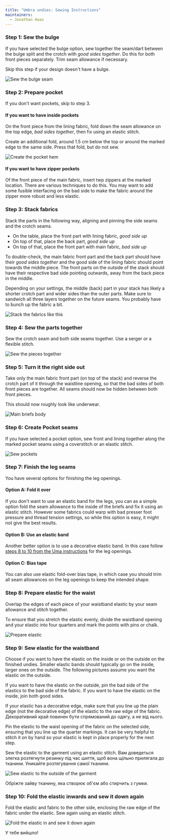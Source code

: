 ```yaml
---
title: "Umbra undies: Sewing Instructions"
maintainers:
  - Jonathan Haas
---
```


### Step 1: Sew the bulge

If you have selected the bulge option, sew together the seam/dart between the bulge split and the crotch with _good sides together_. Do this for both front pieces separately. Trim seam allowance if necessary.

Skip this step if your design doesn't have a bulge.

![Sew the bulge seam](step01.svg)

### Step 2: Prepare pocket

If you don't want pockets, skip to step 3.

#### If you want to have inside pockets

On the front piece from the lining fabric, fold down the seam allowance on the top edge, _bad sides together_, then fix using an elastic stitch.

Create an additional fold, around 1.5 cm below the top or around the marked edge to the same side. Press that fold, but do not sew.

![Create the pocket hem](step02.svg)

#### If you want to have zipper pockets

Of the front piece of the main fabric, insert twp zippers at the marked location.
There are various techniques to do this. You may want to add some fusible interfacing on the bad side to make the fabric around the zipper more robust and less elastic.

### Step 3: Stack fabrics

Stack the parts in the following way, aligning and pinning the side seams and the crotch seams.

- On the table, place the front part with lining fabric, _good side up_
- On top of that, place the back part, _good side up_
- On top of that, place the front part with main fabric, _bad side up_

To double-check, the main fabric front part and the back part should have their _good sides together_ and the good side of the lining fabric should point towards the middle piece. The front parts on the outside of the stack should have their respective bad side pointing outwards, away from the back piece in the middle.

Depending on your settings, the middle (back) part in your stack has likely a shorter crotch part and wider sides than the outer parts. Make sure to sandwich all three layers together on the future seams. You probably have to bunch up the fabric a bit.

![Stack the fabrics like this](step03.svg)

### Step 4: Sew the parts together

Sew the crotch seam and both side seams together. Use a serger or a flexible stitch.

![Sew the pieces together](step04.svg)

### Step 5: Turn it the right side out

Take only the main fabric front part (on top of the stack) and reverse the crotch part of it through the waistline opening, so that the bad sides of both front pieces are together. All seams should now be hidden between both front pieces.

This should now roughly look like underwear.

![Main briefs body](step05.svg)

### Step 6: Create Pocket seams

If you have selected a pocket option, sew front and lining together along the marked pocket seams using a coverstitch or an elastic stitch.

![Sew pockets](step06.svg)

### Step 7: Finish the leg seams

You have several options for finishing the leg openings.

#### Option A: Fold it over

If you don't want to use an elastic band for the legs, you can as a simple option fold the seam allowance to the inside of the briefs and fix it using an elastic stitch. However some fabrics could warp with bad presser foot pressure and thread tension settings, so while this option is easy, it might not give the best results.

#### Option B: Use an elastic band

Another better option is to use a decorative elastic band. In this case follow [steps 8 to 10 from the Uma instructions](/docs/designs/uma/instructions#step-8-prepare-elastic) for the leg openings.

#### Option C: Bias tape

You can also use elastic fold-over bias tape, in which case you should trim all seam allowances on the leg openings to keep the intended shape.

### Step 8: Prepare elastic for the waist

Overlap the edges of each piece of your waistband elastic by your seam allowance and stitch together.

To ensure that you stretch the elastic evenly, divide the waistband opening and your elastic into four quarters and mark the points with pins or chalk.

![Prepare elastic](step08.svg)

### Step 9: Sew elastic for the waistband

Choose if you want to have the elastic on the inside or on the outside on the finished undies. Smaller elastic bands should typically go on the inside, larger ones on the outside. The following pictures assume you want the elastic on the outside.

If you want to have the elastic on the outside, pin the bad side of the elastics to the bad side of the fabric. If you want to have the elastic on the inside, join both good sides.

If your elastic has a decorative edge, make sure that you line up the plain edge (not the decorative edge) of the elastic to the raw edge of the fabric. Декоративний край повинен бути спрямований до одягу, а не від нього.

Pin the elastic to the waist opening of the fabric on the selected side, ensuring that you line up the quarter markings. It can be very helpful to stitch it on by hand so your elastic is kept in place properly for the next step.

Sew the elastic to the garment using an elastic stitch. Вам доведеться злегка розтягнути резинку під час шиття, щоб вона щільно прилягала до тканини. Уникайте розтягування самої тканини.

![Sew elastic to the outside of the garment](step09.svg)

Обріжте зайву тканину, яка створює об'єм або стирчить з гумки.

### Step 10: Fold the elastic inwards and sew it down again

Fold the elastic and fabric to the other side, enclosing the raw edge of the fabric under the elastic. Sew again using an elastic stitch.

![Fold the elastic in and sew it down again](step10.svg)

У тебе вийшло!
